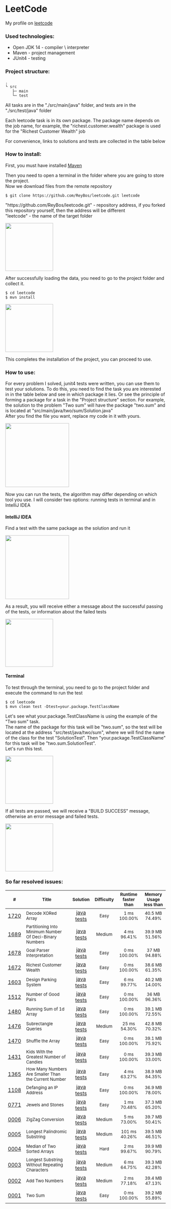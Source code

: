 # LeetCode
<p>
    My profile on <a href="https://leetcode.com/ReyBos/">leetcode</a>
</p>
<h3>Used technologies:</h3>
<ul>
  <li>Open JDK 14 - compiler \ interpreter</li>
  <li>Maven - project management</li>
  <li>JUnit4 - testing</li>
</ul>
<h3>Project structure:</h3>
<pre>
<code>.
└ src
   ├─ main
   └─ test</code>
</pre>
<!--
 ├── main
 |   ├── index.js
 |   ├── product.js
 |   └── product.test.js
 └── test
 |   ├── index.js
 |   ├── user.js
 |   └── user.test.js</code>
 -->
<p>
    All tasks are in the "./src/main/java" folder, and tests are in the "./src/test/java" folder
</p>
<p>
    Each leetcode task is in its own package. The package name depends on the job name, for example, the "richest.customer.wealth" package is used for the "Richest Customer Wealth" job
</p>
<p>
    For convenience, links to solutions and tests are collected in the table below
</p>
<h3>How to install:</h3>
<p>
    First, you must have installed <a href="https://maven.apache.org/">Maven</a>
</p>
<p>
    Then you need to open a terminal in the folder where you are going to store the project.<br>
    Now we download files from the remote repository
</p>
<pre>
<code>$ git clone https://github.com/ReyBos/leetcode.git leetcode</code>
</pre>
<p>
    "https://github.com/ReyBos/leetcode.git" - repository address, if you forked this repository yourself, then the address will be different<br>
    "leetcode" - the name of the target folder
</p>
<p>
    <img src="screenshots/1.png" height="150">
</p>
<p>
    After successfully loading the data, you need to go to the project folder and collect it.
</p>
<pre>
<code>$ cd leetcode
$ mvn install</code>
</pre>
<p>
    <img src="screenshots/2.png" height="150">
</p>
<p>
    This completes the installation of the project, you can proceed to use.
</p>
<h3>How to use:</h3>
<p>
For every problem I solved, junit4 tests were written, you can use them to test your solutions. To do this, you need to find the task you are interested in in the table below and see in which package it lies. Or see the principle of forming a package for a task in the "Project structure" section. For example, the solution to the problem "Two sum" will have the package "two.sum" and is located at "src/main/java/two/sum/Solution.java"<br>
After you find the file you want, replace my code in it with yours.
</p>
<p>
    <img src="screenshots/3.png" height="200">
</p>
<p>
    Now you can run the tests, the algorithm may differ depending on which tool you use. 
I will consider two options: running tests in terminal and in IntelliJ IDEA
</p>
<h4>IntelliJ IDEA</h4>
<p>
Find a test with the same package as the solution and run it
</p>
<p>
    <img src="screenshots/4.png" height="200">
</p>
<p>
    As a result, you will receive either a message about the successful passing of the tests, or information about the failed tests
</p>
<p>
    <img src="screenshots/5.png" height="150">
</p>
<h4>Terminal</h4>
<p>
    To test through the terminal, you need to go to the project folder and execute the command to run the test
</p>
<pre>
<code>$ cd leetcode
$ mvn clean test -Dtest=your.package.TestClassName</code>
</pre>
<p>
    Let's see what your.package.TestClassName is using the example of the "Two sum" task.<br>
    The name of the package for this task will be "two.sum", so the test will be located at the address "src/test/java/two/sum", where we will find the name of the class for the test "SolutionTest". Then "your.package.TestClassName" for this task will be "two.sum.SolutionTest".<br>
    Let's run this test.
</p>
<p>
    <img src="screenshots/6.png" height="150">
</p>
<p>
    If all tests are passed, we will receive a "BUILD SUCCESS" message, otherwise an error message and failed tests.
</p>
<p>
    <img src="screenshots/7.png" height="150">
</p>
<h3>So far resolved issues:</h3>
<table>
  <thead>
    <tr>
      <th align=center>
        <sub>#</sub>
      </th>
      <th align=center>
        <sub>Title</sub>
      </th>
      <th align=center>
        <sub>Solution</sub>
      </th>
      <th align=center>
        <sub>Difficulty</sub>
      </th>
      <th align=center>
        <sub>Runtime <br> faster than</sub>
      </th>
      <th align=center>
        <sub>Memory Usage <br> less than</sub>
      </th>
    </tr>
  </thead>
  <tbody>
    <tr>
        <td align=center>
          <a href="https://leetcode.com/problems/decode-xored-array/">1720</a>
        </td>
        <td>
          <sub>Decode XORed Array</sub>
        </td>
        <td align=center>
          <a href="https://github.com/ReyBos/leetcode/tree/master/src/main/java/decode/xored/array">java</a> <br>
          <a href="https://github.com/ReyBos/leetcode/tree/master/src/test/java/decode/xored/array">tests</a>
        </td>
        <td align=center>
          <sub>Easy</sub>
        </td>
        <td align=center>
          <sub>1 ms <br> 100.00%</sub>
        </td>
        <td align=center>
          <sub>40.5 MB <br> 74.49%</sub>
        </td>
    </tr>
    <tr>
        <td align=center>
          <a href="https://leetcode.com/problems/partitioning-into-minimum-number-of-deci-binary-numbers/">1689</a>
        </td>
        <td>
          <sub>Partitioning Into Minimum Number Of Deci-Binary Numbers</sub>
        </td>
        <td align=center>
          <a href="https://github.com/ReyBos/leetcode/tree/master/src/main/java/partitioning/into/minimum/number/of/deci/binary/numbers">java</a> <br>
          <a href="https://github.com/ReyBos/leetcode/tree/master/src/test/java/partitioning/into/minimum/number/of/deci/binary/numbers">tests</a>
        </td>
        <td align=center>
          <sub>Medium</sub>
        </td>
        <td align=center>
          <sub>4 ms <br> 96.41%</sub>
        </td>
        <td align=center>
          <sub>39.9 MB <br> 51.56%</sub>
        </td>
    </tr>
    <tr>
        <td align=center>
          <a href="https://leetcode.com/problems/goal-parser-interpretation/">1678</a>
        </td>
        <td>
          <sub>Goal Parser Interpretation</sub>
        </td>
        <td align=center>
          <a href="https://github.com/ReyBos/leetcode/tree/master/src/main/java/goal/parser/interpretation">java</a> <br>
          <a href="https://github.com/ReyBos/leetcode/tree/master/src/test/java/goal/parser/interpretation">tests</a>
        </td>
        <td align=center>
          <sub>Easy</sub>
        </td>
        <td align=center>
          <sub>0 ms <br> 100.00%</sub>
        </td>
        <td align=center>
          <sub>37 MB <br> 94.88%</sub>
        </td>
    </tr>
    <tr>
        <td align=center>
          <a href="https://leetcode.com/problems/richest-customer-wealth/">1672</a>
        </td>
        <td>
          <sub>Richest Customer Wealth</sub>
        </td>
        <td align=center>
          <a href="https://github.com/ReyBos/leetcode/tree/master/src/main/java/running/richest/customer/wealth">java</a> <br>
          <a href="https://github.com/ReyBos/leetcode/tree/master/src/test/java/running/richest/customer/wealth">tests</a>
        </td>
        <td align=center>
          <sub>Easy</sub>
        </td>
        <td align=center>
          <sub>0 ms <br> 100.00%</sub>
        </td>
        <td align=center>
          <sub>38.6 MB <br> 61.35%</sub>
        </td>
    </tr>
    <tr>
        <td align=center>
          <a href="https://leetcode.com/problems/design-parking-system/">1603</a>
        </td>
        <td>
          <sub>Design Parking System</sub>
        </td>
        <td align=center>
          <a href="https://github.com/ReyBos/leetcode/tree/master/src/main/java/design/parking/system">java</a> <br>
          <a href="https://github.com/ReyBos/leetcode/tree/master/src/test/java/design/parking/system">tests</a>
        </td>
        <td align=center>
          <sub>Easy</sub>
        </td>
        <td align=center>
          <sub>6 ms <br> 99.77%</sub>
        </td>
        <td align=center>
          <sub>40.2 MB <br> 14.00%</sub>
        </td>
    </tr>
    <tr>
        <td align=center>
          <a href="https://leetcode.com/problems/number-of-good-pairs/">1512</a>
        </td>
        <td>
          <sub>Number of Good Pairs</sub>
        </td>
        <td align=center>
          <a href="https://github.com/ReyBos/leetcode/tree/master/src/main/java/number/of/good/pairs">java</a> <br>
          <a href="https://github.com/ReyBos/leetcode/tree/master/src/test/java/number/of/good/pairs">tests</a>
        </td>
        <td align=center>
          <sub>Easy</sub>
        </td>
        <td align=center>
          <sub>0 ms <br> 100.00%</sub>
        </td>
        <td align=center>
          <sub>36 MB <br> 96.36%</sub>
        </td>
    </tr>
    <tr>
        <td align=center>
          <a href="https://leetcode.com/problems/running-sum-of-1d-array/">1480</a>
        </td>
        <td>
          <sub>Running Sum of 1d Array</sub>
        </td>
        <td align=center>
          <a href="https://github.com/ReyBos/leetcode/tree/master/src/main/java/running/sum/of/one/dimensional/array">java</a> <br>
          <a href="https://github.com/ReyBos/leetcode/tree/master/src/test/java/running/sum/of/one/dimensional/array">tests</a>
        </td>
        <td align=center>
          <sub>Easy</sub>
        </td>
        <td align=center>
          <sub>0 ms <br> 100.00%</sub>
        </td>
        <td align=center>
          <sub>39.1 MB <br> 72.55%</sub>
        </td>
    </tr>
    <tr>
        <td align=center>
          <a href="https://leetcode.com/problems/subrectangle-queries/">1476</a>
        </td>
        <td>
          <sub>Subrectangle Queries</sub>
        </td>
        <td align=center>
          <a href="https://github.com/ReyBos/leetcode/tree/master/src/main/java/subrectangle/queries">java</a> <br>
          <a href="https://github.com/ReyBos/leetcode/tree/master/src/test/java/subrectangle/queries">tests</a>
        </td>
        <td align=center>
          <sub>Medium</sub>
        </td>
        <td align=center>
          <sub>25 ms <br> 54.30%</sub>
        </td>
        <td align=center>
          <sub>42.8 MB <br> 70.32%</sub>
        </td>
    </tr>
    <tr>
        <td align=center>
          <a href="https://leetcode.com/problems/shuffle-the-array/">1470</a>
        </td>
        <td>
          <sub>Shuffle the Array</sub>
        </td>
        <td align=center>
          <a href="https://github.com/ReyBos/leetcode/tree/master/src/main/java/shuffle/the/array">java</a> <br>
          <a href="https://github.com/ReyBos/leetcode/tree/master/src/test/java/shuffle/the/array">tests</a>
        </td>
        <td align=center>
          <sub>Easy</sub>
        </td>
        <td align=center>
          <sub>0 ms <br> 100.00%</sub>
        </td>
        <td align=center>
          <sub>39.1 MB <br> 75.92%</sub>
        </td>
    </tr>
    <tr>
        <td align=center>
          <a href="https://leetcode.com/problems/kids-with-the-greatest-number-of-candies">1431</a>
        </td>
        <td>
          <sub>Kids With the Greatest Number of Candies</sub>
        </td>
        <td align=center>
          <a href="https://github.com/ReyBos/leetcode/tree/master/src/main/java/kids/with/the/greatest/number/of/candies">java</a> <br>
          <a href="https://github.com/ReyBos/leetcode/tree/master/src/test/java/kids/with/the/greatest/number/of/candies">tests</a>
        </td>
        <td align=center>
          <sub>Easy</sub>
        </td>
        <td align=center>
          <sub>0 ms <br> 100.00%</sub>
        </td>
        <td align=center>
          <sub>39.3 MB <br> 33.00%</sub>
        </td>
    </tr>
    <tr>
        <td align=center>
          <a href="https://leetcode.com/problems/how-many-numbers-are-smaller-than-the-current-number/">1365</a>
        </td>
        <td>
          <sub>How Many Numbers Are Smaller Than the Current Number
</sub>
        </td>
        <td align=center>
          <a href="https://github.com/ReyBos/leetcode/tree/master/src/main/java/how/many/numbers/are/smaller/than/the/current/number">java</a> <br>
          <a href="https://github.com/ReyBos/leetcode/tree/master/src/test/java/how/many/numbers/are/smaller/than/the/current/number">tests</a>
        </td>
        <td align=center>
          <sub>Easy</sub>
        </td>
        <td align=center>
          <sub>4 ms <br> 63.27%</sub>
        </td>
        <td align=center>
          <sub>38.9 MB <br> 84.35%</sub>
        </td>
    </tr>
    <tr>
        <td align=center>
          <a href="https://leetcode.com/problems/defanging-an-ip-address">1108</a>
        </td>
        <td>
          <sub>Defanging an IP Address</sub>
        </td>
        <td align=center>
          <a href="https://github.com/ReyBos/leetcode/tree/master/src/main/java/defanging/an/ip/address">java</a> <br>
          <a href="https://github.com/ReyBos/leetcode/tree/master/src/test/java/defanging/an/ip/address">tests</a>
        </td>
        <td align=center>
          <sub>Easy</sub>
        </td>
        <td align=center>
          <sub>0 ms <br> 100.00%</sub>
        </td>
        <td align=center>
          <sub>36.9 MB <br> 78.00%</sub>
        </td>
    </tr>
    <tr>
      <td align=center>
        <a href="https://leetcode.com/problems/jewels-and-stones/">0771</a>
      </td>
      <td>
        <sub>Jewels and Stones</sub>
      </td>
      <td align=center>
        <a href="https://github.com/ReyBos/leetcode/tree/master/src/main/java/jewels/and/stones">java</a> <br>
        <a href="https://github.com/ReyBos/leetcode/tree/master/src/test/java/jewels/and/stones">tests</a>
      </td>
      <td align=center>
        <sub>Easy</sub>
      </td>
      <td align=center>
        <sub>1 ms <br> 70.48%</sub>
      </td>
      <td align=center>
        <sub>37.3 MB <br> 65.20%</sub>
      </td>
    </tr>
    <tr>
      <td align=center>
        <a href="https://leetcode.com/problems/zigzag-conversion/">0006</a>
      </td>
      <td>
        <sub>ZigZag Conversion</sub>
      </td>
      <td align=center>
        <a href="https://github.com/ReyBos/leetcode/tree/master/src/main/java/zig/zag/conversion">java</a> <br>
        <a href="https://github.com/ReyBos/leetcode/tree/master/src/test/java/zig/zag/conversion">tests</a>
      </td>
      <td align=center>
        <sub>Medium</sub>
      </td>
      <td align=center>
        <sub>5 ms <br> 73.00%</sub>
      </td>
      <td align=center>
        <sub>39.7 MB <br> 50.41%</sub>
      </td>
    </tr>
    <tr>
      <td align=center>
        <a href="https://leetcode.com/problems/longest-palindromic-substring/">0005</a>
      </td>
      <td>
        <sub>Longest Palindromic Substring</sub>
      </td>
      <td align=center>
        <a href="https://github.com/ReyBos/leetcode/tree/master/src/main/java/longest/palindromic/substring">java</a> <br>
        <a href="https://github.com/ReyBos/leetcode/tree/master/src/test/java/longest/palindromic/substring">tests</a>
      </td>
      <td align=center>
        <sub>Medium</sub>
      </td>
      <td align=center>
        <sub>101 ms <br> 40.26%</sub>
      </td>
      <td align=center>
        <sub>39.5 MB <br> 46.51%</sub>
      </td>
    </tr>
    <tr>
      <td align=center>
        <a href="https://leetcode.com/problems/median-of-two-sorted-arrays/">0004</a>
      </td>
      <td>
        <sub>Median of Two Sorted Arrays</sub>
      </td>
      <td align=center>
        <a href="https://github.com/ReyBos/leetcode/tree/master/src/main/java/median/of/two/sorted/arrays">java</a> <br>
        <a href="https://github.com/ReyBos/leetcode/tree/master/src/test/java/median/of/two/sorted/arrays">tests</a>
      </td>
      <td align=center>
        <sub>Hard</sub>
      </td>
      <td align=center>
        <sub>2 ms <br> 99.67%</sub>
      </td>
      <td align=center>
        <sub>39.9 MB <br> 90.79%</sub>
      </td>
    </tr>
    <tr>
      <td align=center>
        <a href="https://leetcode.com/problems/longest-substring-without-repeating-characters/">0003</a>
      </td>
      <td>
        <sub>Longest Substring Without Repeating Characters</sub>
      </td>
      <td align=center>
        <a href="https://github.com/ReyBos/leetcode/tree/master/src/main/java/longest/substring/without/repeating/characters">java</a> <br>
        <a href="https://github.com/ReyBos/leetcode/tree/master/src/test/java/longest/substring/without/repeating/characters">tests</a>
      </td>
      <td align=center>
        <sub>Medium</sub>
      </td>
      <td align=center>
        <sub>6 ms <br> 64.75%</sub>
      </td>
      <td align=center>
        <sub>39.3 MB <br> 42.28%</sub>
      </td>
    </tr>
    <tr>
      <td align=center>
        <a href="https://leetcode.com/problems/add-two-numbers/">0002</a>
      </td>
      <td>
        <sub>Add Two Numbers</sub>
      </td>
      <td align=center>
        <a href="https://github.com/ReyBos/leetcode/tree/master/src/main/java/add/two/numbers">java</a> <br> 
        <a href="https://github.com/ReyBos/leetcode/tree/master/src/test/java/add/two/numbers">tests</a>
      </td>
      <td align=center>
        <sub>Medium</sub>
      </td>
      <td align=center>
        <sub>2 ms <br> 77.18%</sub>
      </td>
      <td align=center>
        <sub>39.4 MB <br> 47.13%</sub>
      </td>
    </tr>
    <tr>
      <td align=center>
        <a href="https://leetcode.com/problems/two-sum/">0001</a>
      </td>
      <td>
        <sub>Two Sum</sub>
      </td>
      <td align=center>
        <a href="https://github.com/ReyBos/leetcode/blob/master/src/main/java/two/sum">java</a> <br>
        <a href="https://github.com/ReyBos/leetcode/blob/master/src/test/java/two/sum">tests</a>
      </td>
      <td align=center>
        <sub>Easy</sub>
      </td>
      <td align=center>
        <sub>0 ms <br> 100.00%</sub>
      </td>
      <td align=center>
        <sub>39.2 MB</sub> <br> <sub>55.89%</sub>
      </td>
    </tr>
  </tbody>
</table>